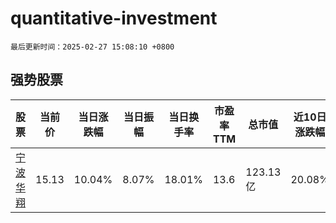 # quantitative-investment

`最后更新时间：2025-02-27 15:08:10 +0800`

## 强势股票

|股票|当前价|当日涨跌幅|当日振幅|当日换手率|市盈率TTM|总市值|近10日涨跌幅|
|----|----|----|----|----|----|----|----|
|[宁波华翔](https://xueqiu.com/S/SZ002048)|15.13|10.04%|8.07%|18.01%|13.6|123.13亿|20.08%|
